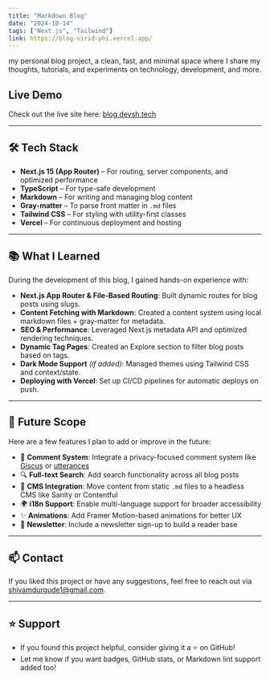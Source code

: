 ```yaml
---
title: "Markdown Blog"
date: "2024-10-14"
tags: ["Next.js", "Tailwind"]
link: https://blog-virid-phi.vercel.app/ 
---
```


my personal blog project, a clean, fast, and minimal space where I share my thoughts, tutorials, and experiments on technology, development, and more.

## Live Demo

Check out the live site here: [blog.devsh.tech](https://blog-virid-phi.vercel.app/)

---

## 🛠️ Tech Stack

- **Next.js 15 (App Router)** – For routing, server components, and optimized performance  
- **TypeScript** – For type-safe development  
- **Markdown** – For writing and managing blog content  
- **Gray-matter** – To parse front matter in `.md` files  
- **Tailwind CSS** – For styling with utility-first classes  
- **Vercel** – For continuous deployment and hosting  
<!--- **ShadCN UI** (optional) – For accessible UI components  -->

---

## 📚 What I Learned

During the development of this blog, I gained hands-on experience with:

- **Next.js App Router & File-Based Routing**: Built dynamic routes for blog posts using slugs.  
- **Content Fetching with Markdown**: Created a content system using local markdown files + gray-matter for metadata.  
- **SEO & Performance**: Leveraged Next.js metadata API and optimized rendering techniques.  
- **Dynamic Tag Pages**: Created an Explore section to filter blog posts based on tags.  
- **Dark Mode Support** *(if added)*: Managed themes using Tailwind CSS and context/state.  
- **Deploying with Vercel**: Set up CI/CD pipelines for automatic deploys on push.  

---

## 🔮 Future Scope

Here are a few features I plan to add or improve in the future:

- 🧵 **Comment System**: Integrate a privacy-focused comment system like [Giscus](https://giscus.app/) or [utterances](https://utteranc.es/)  
- 🔍 **Full-text Search**: Add search functionality across all blog posts  
- 🧩 **CMS Integration**: Move content from static `.md` files to a headless CMS like Sanity or Contentful  
- 🌍 **i18n Support**: Enable multi-language support for broader accessibility  
- ✨ **Animations**: Add Framer Motion-based animations for better UX  
- 📅 **Newsletter**: Include a newsletter sign-up to build a reader base  


---
## 📫 Contact

If you liked this project or have any suggestions, feel free to reach out via shivamdurgude1@gmail.com.

---

## ⭐️ Support

- If you found this project helpful, consider giving it a ⭐ on GitHub!
- Let me know if you want badges, GitHub stats, or Markdown lint support added too!
